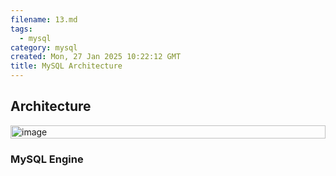 ```yaml
---
filename: 13.md
tags:
  - mysql
category: mysql
created: Mon, 27 Jan 2025 10:22:12 GMT
title: MySQL Architecture
---
```


## Architecture

<p style="display:flex;justify-content:center">
  <img src="../../images/5/1.svg" width="100%" alt="image"/>
</p>

### MySQL Engine